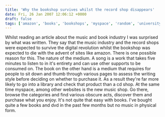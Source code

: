 ```yaml
---
title: 'Why the bookshop survives whilst the record shop disappears'
date: Fri, 26 Jan 2007 12:06:12 +0000
draft: false
tags: ['amazon', 'books', 'bookshops', 'myspace', 'random', 'university']
---
```


Whilst reading an article about the music and book industry I was surprised by what was written. They say that the music industry and the record shops were expected to survive the digital revolution whilst the bookshop was expected to die with the advent of sites like amazon. There is one possible reason for this. The nature of the medium. A song is a work that takes five minutes to listen to in it's entirety and can use other supports to be consumed on. The book on the other hand is a medium that requires for people to sit down and thumb through various pages to assess the writing style before deciding on whether to purchase it. As a result they're far more likely to go into a library and check that product than a cd shop. At the same time myspace, among other websites is the new music shop. Go there, browse the categories and find various obscure acts, discover them and purchase what you enjoy. It's not quite that easy with books. I've bought quite a few books and dvd in the past few months but no music in physical form.